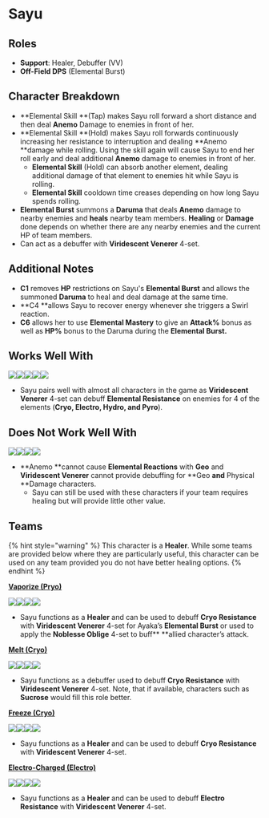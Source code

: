 # Sayu

## Roles

* **Support**: Healer, Debuffer (VV)
* **Off-Field DPS** (Elemental Burst)

## Character Breakdown

* **Elemental Skill **(Tap) makes Sayu roll forward a short distance and then deal **Anemo** Damage to enemies in front of her.
* **Elemental Skill **(Hold) makes Sayu roll forwards continuously increasing her resistance to interruption and dealing **Anemo **damage while rolling. Using the skill again will cause Sayu to end her roll early and deal additional **Anemo** damage to enemies in front of her.
  * **Elemental Skill** (Hold) can absorb another element, dealing additional damage of that element to enemies hit while Sayu is rolling.
  * **Elemental Skill** cooldown time creases depending on how long Sayu spends rolling.
* **Elemental Burst** summons a **Daruma** that deals **Anemo** damage to nearby enemies and **heals** nearby team members. **Healing** or **Damage** done depends on whether there are any nearby enemies and the current HP of team members.
* Can act as a debuffer with **Viridescent Venerer** 4-set.

## Additional Notes

* **C1** removes **HP** restrictions on Sayu's **Elemental Burst** and allows the summoned **Daruma** to heal and deal damage at the same time.
* **C4 **allows Sayu to recover energy whenever she triggers a Swirl reaction.
* **C6** allows her to use **Elemental Mastery** to give an **Attack%** bonus as well as **HP%** bonus to the Daruma during the **Elemental Burst.**

## Works Well With

![](../../.gitbook/assets/Element\_Anemo.webp)![](../../.gitbook/assets/Element\_Cryo.webp)![](../../.gitbook/assets/Element\_Electro.webp)![](../../.gitbook/assets/Element\_Hydro.webp)![](../../.gitbook/assets/Element\_Pyro.webp)

* Sayu pairs well with almost all characters in the game as **Viridescent Venerer** 4-set can debuff **Elemental Resistance** on enemies for 4 of the elements (**Cryo, Electro, Hydro, and Pyro**).

## Does Not Work Well With

![](../../.gitbook/assets/Element\_Geo.webp)![](../../.gitbook/assets/UI\_AvatarIcon\_Eula.png)![](../../.gitbook/assets/UI\_AvatarIcon\_Razor.png)![](../../.gitbook/assets/UI\_AvatarIcon\_Xinyan.png)

* **Anemo **cannot cause **Elemental Reactions** with **Geo** and **Viridescent Venerer** cannot provide debuffing for **Geo **and** Physical **Damage characters.
  * Sayu can still be used with these characters if your team requires healing but will provide little other value.

## Teams

{% hint style="warning" %}
This character is a **Healer**. While some teams are provided below where they are particularly useful, this character can be used on any team provided you do not have better healing options.
{% endhint %}

[**Vaporize (Pryo)**](../../teams/reverse-vaporize.md)

![](../../.gitbook/assets/UI\_AvatarIcon\_Hutao.png)![](../../.gitbook/assets/UI\_AvatarIcon\_Xingqiu.png)![](../../.gitbook/assets/UI\_AvatarIcon\_Ayaka.png)![](../../.gitbook/assets/UI\_AvatarIcon\_Sayu.png)

* Sayu functions as a **Healer** and can be used to debuff **Cryo Resistance** with **Viridescent Venerer** 4-set for Ayaka’s **Elemental Burst** or used to apply the **Noblesse Oblige** 4-set to buff** **allied character’s attack.

[**Melt (Cryo)**](../../teams/melt.md)

![](../../.gitbook/assets/UI\_AvatarIcon\_Rosaria.png)![](../../.gitbook/assets/UI\_AvatarIcon\_Kaeya.png)![](../../.gitbook/assets/UI\_AvatarIcon\_Bennett.png)![](../../.gitbook/assets/UI\_AvatarIcon\_Sayu.png)

* Sayu functions as a debuffer used to debuff **Cryo Resistance** with **Viridescent Venerer** 4-set. Note, that if available, characters such as **Sucrose** would fill this role better.

[**Freeze (Cryo)**](../../teams/freeze.md)

![](../../.gitbook/assets/UI\_AvatarIcon\_Ayaka.png)![](../../.gitbook/assets/UI\_AvatarIcon\_Mona.png)![](../../.gitbook/assets/UI\_AvatarIcon\_Rosaria.png)![](../../.gitbook/assets/UI\_AvatarIcon\_Sayu.png)

* Sayu functions as a **Healer** and can be used to debuff **Cryo Resistance** with **Viridescent Venerer** 4-set.

[**Electro-Charged (Electro)**](../../teams/electro-charged.md)

![](../../.gitbook/assets/UI\_AvatarIcon\_Keqing.png)![](../../.gitbook/assets/UI\_AvatarIcon\_Xingqiu.png)![](../../.gitbook/assets/UI\_AvatarIcon\_Fischl.png)![](../../.gitbook/assets/UI\_AvatarIcon\_Sayu.png)

* Sayu functions as a **Healer** and can be used to debuff **Electro Resistance** with **Viridescent Venerer** 4-set.
